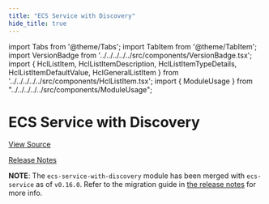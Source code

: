 ```yaml
---
title: "ECS Service with Discovery"
hide_title: true
---
```


import Tabs from '@theme/Tabs';
import TabItem from '@theme/TabItem';
import VersionBadge from '../../../../../src/components/VersionBadge.tsx';
import { HclListItem, HclListItemDescription, HclListItemTypeDetails, HclListItemDefaultValue, HclGeneralListItem } from '../../../../../src/components/HclListItem.tsx';
import { ModuleUsage } from "../../../../../src/components/ModuleUsage";

<VersionBadge repoTitle="Amazon ECS" version="0.35.7" lastModifiedVersion="0.24.1"/>

# ECS Service with Discovery

<a href="https://github.com/gruntwork-io/terraform-aws-ecs/tree/feature%2F395-block_device_mappings-optional/modules/ecs-service-with-discovery" className="link-button" title="View the source code for this module in GitHub.">View Source</a>

<a href="https://github.com/gruntwork-io/terraform-aws-ecs/releases/tag/v0.24.1" className="link-button" title="Release notes for only versions which impacted this module.">Release Notes</a>

**NOTE**: The `ecs-service-with-discovery` module has been merged with `ecs-service` as of `v0.16.0`. Refer to the migration
guide in [the release notes](https://github.com/gruntwork-io/terraform-aws-ecs/releases/tag/v0.16.0) for more info.


<!-- ##DOCS-SOURCER-START
{
  "originalSources": [
    "https://github.com/gruntwork-io/terraform-aws-ecs/tree/feature%2F395-block_device_mappings-optional/modules/ecs-service-with-discovery/readme.md",
    "https://github.com/gruntwork-io/terraform-aws-ecs/tree/feature%2F395-block_device_mappings-optional/modules/ecs-service-with-discovery/variables.tf",
    "https://github.com/gruntwork-io/terraform-aws-ecs/tree/feature%2F395-block_device_mappings-optional/modules/ecs-service-with-discovery/outputs.tf"
  ],
  "sourcePlugin": "module-catalog-api",
  "hash": "2d6972e6b535b9c6dbd9f8ca8bbe433e"
}
##DOCS-SOURCER-END -->
